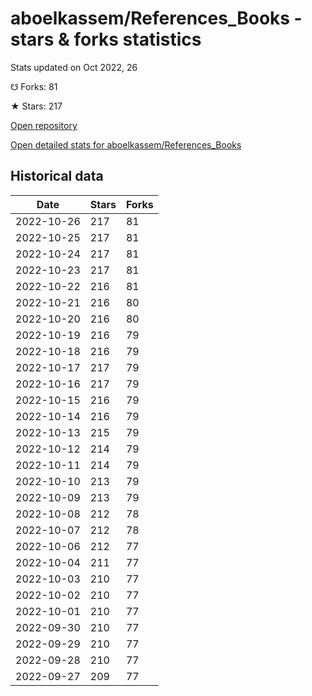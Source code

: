 # aboelkassem/References_Books - stars & forks statistics

Stats updated on Oct 2022, 26

☋ Forks: 81

★ Stars: 217

[Open repository](https://github.com/aboelkassem/References_Books)

[Open detailed stats for aboelkassem/References_Books](https://reviewgithub.com/rep/aboelkassem/References_Books)

## Historical data
| Date | Stars | Forks |
|------|-------|-------|
| 2022-10-26 | 217 | 81 | 
| 2022-10-25 | 217 | 81 | 
| 2022-10-24 | 217 | 81 | 
| 2022-10-23 | 217 | 81 | 
| 2022-10-22 | 216 | 81 | 
| 2022-10-21 | 216 | 80 | 
| 2022-10-20 | 216 | 80 | 
| 2022-10-19 | 216 | 79 | 
| 2022-10-18 | 216 | 79 | 
| 2022-10-17 | 217 | 79 | 
| 2022-10-16 | 217 | 79 | 
| 2022-10-15 | 216 | 79 | 
| 2022-10-14 | 216 | 79 | 
| 2022-10-13 | 215 | 79 | 
| 2022-10-12 | 214 | 79 | 
| 2022-10-11 | 214 | 79 | 
| 2022-10-10 | 213 | 79 | 
| 2022-10-09 | 213 | 79 | 
| 2022-10-08 | 212 | 78 | 
| 2022-10-07 | 212 | 78 | 
| 2022-10-06 | 212 | 77 | 
| 2022-10-04 | 211 | 77 | 
| 2022-10-03 | 210 | 77 | 
| 2022-10-02 | 210 | 77 | 
| 2022-10-01 | 210 | 77 | 
| 2022-09-30 | 210 | 77 | 
| 2022-09-29 | 210 | 77 | 
| 2022-09-28 | 210 | 77 | 
| 2022-09-27 | 209 | 77 | 

